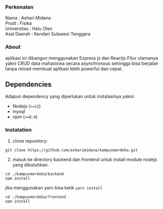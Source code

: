 ### Perkenalan
Nama        : Ashari Midana </br>
Prodi       : Fisika </br>
Universitas : Halu Oleo </br>
Asal Daerah : Kendari Sulawesi Tenggara

### About
aplikasi ini dibangun menggunakan Express js dan Reactjs
Fitur utamanya yakni CRUD data mahasiswa secara asynchronous sehingga bisa berjalan tanpa reload membuat aplikasi lebih powerful dan cepat.

Dependencies
------------
Adapun dependency yang diperlukan untuk instalasinya yakni:
* Nodejs (`>=12`)
* mysql 
* npm (`>=8.0`)

### Instalation
1. clone repository:
```shell
git clone https://github.com/asharimidana/kampusmerdeka.git
```
2. masuk ke directory backend dan frontend untuk install module nodejs yang dibutuhkan:
```shell
cd ./kampusmerdeka/backend
npm install
```
jika menggunakan yarn bisa ketik `yarn install`

```shell
cd ./kampusmerdeka/frontend
npm install
```
